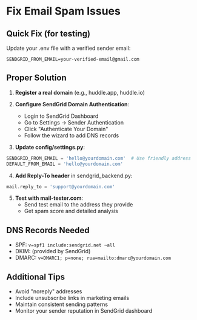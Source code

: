 # Fix Email Spam Issues

## Quick Fix (for testing)
Update your .env file with a verified sender email:
```
SENDGRID_FROM_EMAIL=your-verified-email@gmail.com
```

## Proper Solution

1. **Register a real domain** (e.g., huddle.app, huddle.io)

2. **Configure SendGrid Domain Authentication**:
   - Login to SendGrid Dashboard
   - Go to Settings → Sender Authentication
   - Click "Authenticate Your Domain"
   - Follow the wizard to add DNS records

3. **Update config/settings.py**:
```python
SENDGRID_FROM_EMAIL = 'hello@yourdomain.com'  # Use friendly address
DEFAULT_FROM_EMAIL = 'hello@yourdomain.com'
```

4. **Add Reply-To header** in sendgrid_backend.py:
```python
mail.reply_to = 'support@yourdomain.com'
```

5. **Test with mail-tester.com**:
   - Send test email to the address they provide
   - Get spam score and detailed analysis

## DNS Records Needed
- SPF: `v=spf1 include:sendgrid.net ~all`
- DKIM: (provided by SendGrid)
- DMARC: `v=DMARC1; p=none; rua=mailto:dmarc@yourdomain.com`

## Additional Tips
- Avoid "noreply" addresses
- Include unsubscribe links in marketing emails
- Maintain consistent sending patterns
- Monitor your sender reputation in SendGrid dashboard